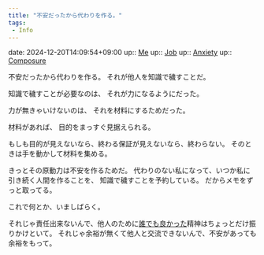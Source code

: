 ```yaml
---
title: "不安だったから代わりを作る。"
tags:
 - Info
---
```


date: 2024-12-20T14:09:54+09:00
up:: [Me](../Bar/Novel/Chaos/Me.md)
up:: [Job](../Bar/Job.md)
up:: [Anxiety](../Bar/Novel/Topics/Anxiety.md)
up:: [Composure](../Bar/Novel/Topics/Composure.md)

不安だったから代わりを作る。
それが他人を知識で穢すことだ。

知識で穢すことが必要なのは、
それが力になるようにだった。

力が無きゃいけないのは、
それを材料にするためだった。

材料があれば、
目的をまっすぐ見据えられる。

もしも目的が見えないなら、終わる保証が見えないなら、終わらない。
そのときは手を動かして材料を集める。

きっとその原動力は不安を作るためだ。
代わりのない私になって、いつか私に引き続く人間を作ることを、
知識で穢すことを予約している。
だからメモをずっと取ってる。

これで何とか、いましばらく。

それじゃ責任出来ないんで、他人のために[誰でも良かった](誰でも良かった。.md)精神はちょっとだけ振りかけといて。
それじゃ余裕が無くて他人と交流できないんで、不安があっても余裕をもって。
